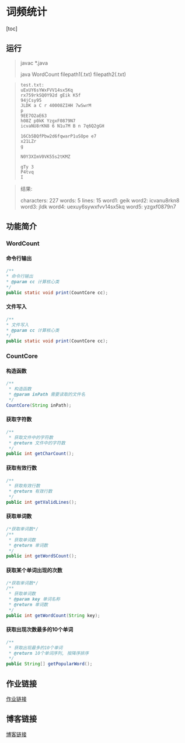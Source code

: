 # 词频统计

[toc]

## 运行

>javac *.java
>
>java WordCount filepath1(.txt) filepath2(.txt)

>```
>test.txt:
>uExUY6sYWxFVV14sx5Kq
>rx759rkSQ0Y92d gEik K5f
>94jCsy95
>JLDK a C r 40008ZIHH 7wSwrM
>p
>9EE7O2aE63
>h08Z p0kK YzgxF0879N7
>icvaNU8rKN8 6 N1u7M B n 7q6Q2gGH
>
>16Cb5BQfPbw2d6fqwarP1uSOpe e7
>x21LZr
>g
>
> N0Y3XImV0VK55s2tKMZ
>
>gTy 3
>P4tvq
>I 
>```

>结果:
>
>characters: 227
>words: 5
>lines: 15
>word1: geik
>word2: icvanu8rkn8
>word3: jldk
>word4: uexuy6sywxfvv14sx5kq
>word5: yzgxf0879n7

## 功能简介

### WordCount

#### 命令行输出

```java
/**
* 命令行输出
* @param cc 计算核心类
*/
public static void print(CountCore cc);
```

#### 文件写入

```java
/**
* 文件写入
* @param cc 计算核心类
*/
public static void print(CountCore cc);
```

### CountCore

#### 构造函数

```java
/**
 * 构造函数
 * @param inPath 需要读取的文件名
 */
CountCore(String inPath);
```

#### 获取字符数

```java
/**
 * 获取文件中的字符数
 * @return 文件中的字符数
 */
public int getCharCount();
```

#### 获取有效行数

```java
/**
 * 获取有效行数
 * @return 有效行数
 */
public int getValidLines();
```

#### 获取单词数

```java
/*获取单词数*/
/**
 * 获取单词数
 * @return 单词数
 */
public int getWordSCount();
```

#### 获取某个单词出现的次数

```java
/*获取单词数*/
/**
 * 获取单词数
 * @param key 单词名称
 * @return 单词数
 */
public int getWordCount(String key);
```

#### 获取出现次数最多的10个单词

```java
/**
 * 获取出现最多的10个单词
 * @return 10个单词序列, 按降序排序
 */
public String[] getPopularWord();
```

## 作业链接

[作业链接](https://edu.cnblogs.com/campus/fzu/FZUSESPR21/homework/11672)

## 博客链接

[博客链接]()